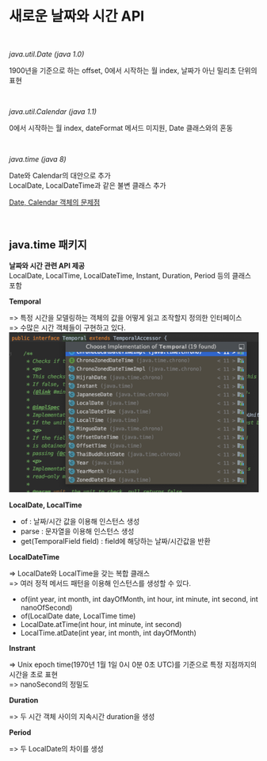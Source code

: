 # 새로운 날짜와 시간 API 

<br>

_java.util.Date (java 1.0)_

1900년을 기준으로 하는 offset, 0에서 시작하는 월 index, 날짜가 아닌 밀리초 단위의 표현

<br>

_java.util.Calendar (java 1.1)_

0에서 시작하는 월 index, dateFormat 메서드 미지원, Date 클래스와의 혼동

<br>

_java.time (java 8)_

Date와 Calendar의 대안으로 추가 <br>
LocalDate, LocalDateTime과 같은 불변 클래스 추가

[Date, Calendar 객체의 문제점](https://madplay.github.io/post/reasons-why-javas-date-and-calendar-was-bad)


<br>

## java.time 패키지

**날짜와 시간 관련 API 제공** <br>
LocalDate, LocalTime, LocalDateTime, Instant, Duration, Period 등의 클래스 포함



**Temporal** 

=> 특정 시간을 모델링하는 객체의 값을 어떻게 읽고 조작할지 정의한 인터페이스 <br>
=> 수많은 시간 객체들이 구현하고 있다. 
![Temporal 구현 객체 목록](../../../../../resources/modernjavainaction/chapter12/implement_Temporal.png)



**LocalDate, LocalTime**

- of : 날짜/시간 값을 이용해 인스턴스 생성
- parse : 문자열을 이용해 인스턴스 생성
- get(TemporalField field) : field에 해당하는 날짜/시간값을 반환



**LocalDateTime** 

=> LocalDate와 LocalTime을 갖는 복합 클래스 <br>=> 여러 정적 메서드 패턴을 이용해 인스턴스를 생성할 수 있다. 

- of(int year, int month, int dayOfMonth, int hour, int minute, int second, int nanoOfSecond)
- of(LocalDate date, LocalTime time)
- LocalDate.atTime(int hour, int minute, int second)
- LocalTime.atDate(int year, int month, int dayOfMonth)



**Instrant**

=> Unix epoch time(1970년 1월 1일 0시 0분 0초 UTC)를 기준으로 특정 지점까지의 시간을 초로 표현 <br>=> nanoSecond의 정밀도



**Duration**

=> 두 시간 객체 사이의 지속시간 duration을 생성



**Period**

=> 두 LocalDate의 차이를 생성



